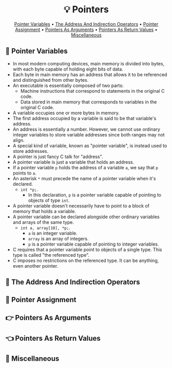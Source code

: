 <h1 align="center">💡<strong> Pointers</strong></h1>
<p align="center">
  <a href="#round_pushpin-pointer-variables">Pointer Variables</a> •
  <a href="#compass-the-address-and-indirection-operators">The Address And Indirection Operators</a> •
  <a href="#link-pointer-assignment">Pointer Assignment</a> •
  <a href="#point_right-pointers-as-arguments">Pointers As Arguments</a> •
  <a href="#point_left-pointers-as-return-values">Pointers As Return Values</a> •
  <a href="#game_die-miscellaneous"> Miscellaneous</a>
</p>

## :round_pushpin: Pointer Variables

* In most modern computing devices, main memory is divided into bytes, with each byte capable of holding eight bits of data.
* Each byte in main memory has an address that allows it to be referenced and distinguished from other bytes.
* An executable is essentially composed of two parts:
   * Machine instructions that correspond to statements in the original C code.
   * Data stored in main memory that corresponds to variables in the original C code.
* A variable occupies one or more bytes in memory.
* The first address occupied by a variable is said to be that variable's address.
* An address is essentially a number. However, we cannot use ordinary integer variables to store variable addresses since both ranges may not align.
* A special kind of variable, known as "pointer variable", is instead used to store addresses.
* A pointer is just fancy C talk for "address".
* A pointer variable is just a variable that holds an address.
* If a pointer variable ```p``` holds the address of a variable ```a```, we say that ```p``` points to ```a```.
* An asterisk ```*``` must precede the name of a pointer variable when it's declared.
   * ```int *p;```.
      * In this declaration, ```p``` is a pointer variable capable of pointing to objects of type ```int```.
* A pointer variable doesn't necessarily have to point to a block of memory that holds a variable.
* A pointer variable can be declared alongside other ordinary variables and arrays of the same type.
   * ```int a, array[10], *p;```.
      * ```a``` is an integer variable.
      * ```array``` is an array of integers.
      * ```p``` is a pointer variable capable of pointing to integer variables.
* C requires that a pointer variable point to objects of a single type. This type is called "the referenced type".
* C imposes no restrictions on the referenced type. It can be anything, even another pointer.

## :compass: The Address And Indirection Operators

## :link: Pointer Assignment

## :point_right: Pointers As Arguments

## :point_left: Pointers As Return Values

## :game_die: Miscellaneous
